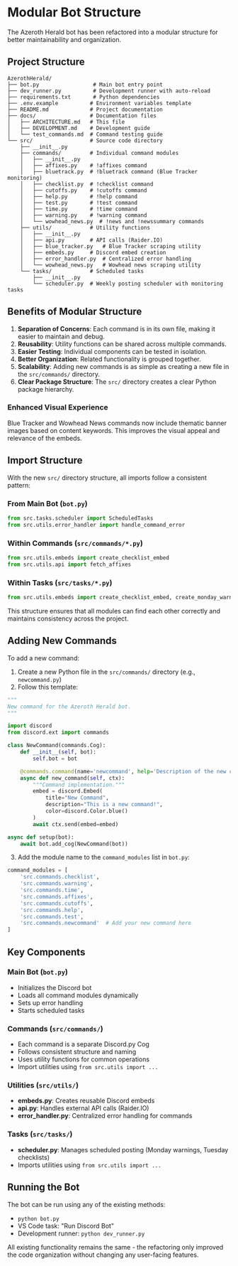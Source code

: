 # Modular Bot Structure

The Azeroth Herald bot has been refactored into a modular structure for better maintainability and organization.

## Project Structure

```
AzerothHerald/
├── bot.py                 # Main bot entry point
├── dev_runner.py          # Development runner with auto-reload
├── requirements.txt       # Python dependencies
├── .env.example          # Environment variables template
├── README.md             # Project documentation
├── docs/                 # Documentation files
│   ├── ARCHITECTURE.md   # This file
│   ├── DEVELOPMENT.md    # Development guide
│   └── test_commands.md  # Command testing guide
└── src/                  # Source code directory
    ├── __init__.py
    ├── commands/         # Individual command modules
    │   ├── __init__.py
    │   ├── affixes.py    # !affixes command
    │   ├── bluetrack.py  # !bluetrack command (Blue Tracker monitoring)
    │   ├── checklist.py  # !checklist command
    │   ├── cutoffs.py    # !cutoffs command
    │   ├── help.py       # !help command
    │   ├── test.py       # !test command
    │   ├── time.py       # !time command
    │   ├── warning.py    # !warning command
    │   └── wowhead_news.py  # !news and !newssummary commands
    ├── utils/            # Utility functions
    │   ├── __init__.py
    │   ├── api.py        # API calls (Raider.IO)
    │   ├── blue_tracker.py   # Blue Tracker scraping utility
    │   ├── embeds.py     # Discord embed creation
    │   ├── error_handler.py  # Centralized error handling
    │   └── wowhead_news.py   # Wowhead news scraping utility
    └── tasks/            # Scheduled tasks
        ├── __init__.py
        └── scheduler.py  # Weekly posting scheduler with monitoring tasks
```

## Benefits of Modular Structure

1. **Separation of Concerns**: Each command is in its own file, making it easier to maintain and debug.
2. **Reusability**: Utility functions can be shared across multiple commands.
3. **Easier Testing**: Individual components can be tested in isolation.
4. **Better Organization**: Related functionality is grouped together.
5. **Scalability**: Adding new commands is as simple as creating a new file in the `src/commands/` directory.
6. **Clear Package Structure**: The `src/` directory creates a clear Python package hierarchy.

### Enhanced Visual Experience

Blue Tracker and Wowhead News commands now include thematic banner images based on content keywords. This improves the visual appeal and relevance of the embeds.

## Import Structure

With the new `src/` directory structure, all imports follow a consistent pattern:

### From Main Bot (`bot.py`)
```python
from src.tasks.scheduler import ScheduledTasks
from src.utils.error_handler import handle_command_error
```

### Within Commands (`src/commands/*.py`)
```python
from src.utils.embeds import create_checklist_embed
from src.utils.api import fetch_affixes
```

### Within Tasks (`src/tasks/*.py`)
```python
from src.utils.embeds import create_checklist_embed, create_monday_warning_embed
```

This structure ensures that all modules can find each other correctly and maintains consistency across the project.

## Adding New Commands

To add a new command:

1. Create a new Python file in the `src/commands/` directory (e.g., `newcommand.py`)
2. Follow this template:

```python
"""
New command for the Azeroth Herald bot.
"""

import discord
from discord.ext import commands

class NewCommand(commands.Cog):
    def __init__(self, bot):
        self.bot = bot

    @commands.command(name='newcommand', help='Description of the new command.')
    async def new_command(self, ctx):
        """Command implementation."""
        embed = discord.Embed(
            title="New Command",
            description="This is a new command!",
            color=discord.Color.blue()
        )
        await ctx.send(embed=embed)

async def setup(bot):
    await bot.add_cog(NewCommand(bot))
```

3. Add the module name to the `command_modules` list in `bot.py`:

```python
command_modules = [
    'src.commands.checklist',
    'src.commands.warning',
    'src.commands.time',
    'src.commands.affixes',
    'src.commands.cutoffs',
    'src.commands.help',
    'src.commands.test',
    'src.commands.newcommand'  # Add your new command here
]
```

## Key Components

### Main Bot (`bot.py`)
- Initializes the Discord bot
- Loads all command modules dynamically
- Sets up error handling
- Starts scheduled tasks

### Commands (`src/commands/`)
- Each command is a separate Discord.py Cog
- Follows consistent structure and naming
- Uses utility functions for common operations
- Import utilities using `from src.utils import ...`

### Utilities (`src/utils/`)
- **embeds.py**: Creates reusable Discord embeds
- **api.py**: Handles external API calls (Raider.IO)
- **error_handler.py**: Centralized error handling for commands

### Tasks (`src/tasks/`)
- **scheduler.py**: Manages scheduled posting (Monday warnings, Tuesday checklists)
- Imports utilities using `from src.utils import ...`

## Running the Bot

The bot can be run using any of the existing methods:
- `python bot.py`
- VS Code task: "Run Discord Bot"
- Development runner: `python dev_runner.py`

All existing functionality remains the same - the refactoring only improved the code organization without changing any user-facing features.
